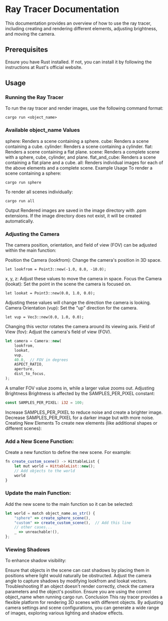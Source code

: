 # Ray Tracer Documentation

This documentation provides an overview of how to use the ray tracer, including creating and rendering different elements, adjusting brightness, and moving the camera.

## Prerequisites
Ensure you have Rust installed. If not, you can install it by following the instructions at Rust's official website.

## Usage
### Running the Ray Tracer
To run the ray tracer and render images, use the following command format:


```
cargo run <object_name>
```
### Available object_name Values
sphere: Renders a scene containing a sphere.
cube: Renders a scene containing a cube.
cylinder: Renders a scene containing a cylinder.
flat: Renders a scene containing a flat plane.
scene: Renders a complete scene with a sphere, cube, cylinder, and plane.
flat_and_cube: Renders a scene containing a flat plane and a cube.
all: Renders individual images for each of the above elements and a complete scene.
Example Usage
To render a scene containing a sphere:

```
cargo run sphere
```
To render all scenes individually:


```
cargo run all
```
Output
Rendered images are saved in the image directory with .ppm extensions. If the image directory does not exist, it will be created automatically.

### Adjusting the Camera
The camera position, orientation, and field of view (FOV) can be adjusted within the main function:

Position the Camera (lookfrom): Change the camera's position in 3D space.

```
let lookfrom = Point3::new(-1.0, 8.0, -10.0);
```
x, y, z: Adjust these values to move the camera in space.
Focus the Camera (lookat): Set the point in the scene the camera is focused on.

```
let lookat = Point3::new(0.0, 1.0, 0.0);
```
Adjusting these values will change the direction the camera is looking.
Camera Orientation (vup): Set the "up" direction for the camera.

```
let vup = Vec3::new(0.0, 1.0, 0.0);
```
Changing this vector rotates the camera around its viewing axis.
Field of View (fov): Adjust the camera's field of view (FOV).

```javascript
let camera = Camera::new(
    lookfrom,
    lookat,
    vup,
    40.0,  // FOV in degrees
    ASPECT_RATIO,
    aperture,
    dist_to_focus,
);
```
A smaller FOV value zooms in, while a larger value zooms out.
Adjusting Brightness
Brightness is affected by the SAMPLES_PER_PIXEL constant:


```rust
const SAMPLES_PER_PIXEL: i32 = 100;
```
Increase SAMPLES_PER_PIXEL to reduce noise and create a brighter image.
Decrease SAMPLES_PER_PIXEL for a darker image but with more noise.
Creating New Elements
To create new elements (like additional shapes or different scenes):

### Add a New Scene Function:
Create a new function to define the new scene. For example:


``` javascript
fn create_custom_scene() -> HittableList {
    let mut world = HittableList::new();
    // Add objects to the world
    world
}
```

### Update the main Function:
Add the new scene to the main function so it can be selected:


``` javascript
let world = match object_name.as_str() {
    "sphere" => create_sphere_scene(),
    "custom" => create_custom_scene(),  // Add this line
    // other cases...
    _ => unreachable!(),
};
```


### Viewing Shadows
To enhance shadow visibility:

Ensure that objects in the scene can cast shadows by placing them in positions where light would naturally be obstructed.
Adjust the camera angle to capture shadows by modifying lookfrom and lookat vectors.
Troubleshooting
If an object doesn't render correctly, check the camera parameters and the object's position.
Ensure you are using the correct object_name when running cargo run.
Conclusion
This ray tracer provides a flexible platform for rendering 3D scenes with different objects. By adjusting camera settings and scene configurations, you can generate a wide range of images, exploring various lighting and shadow effects.
